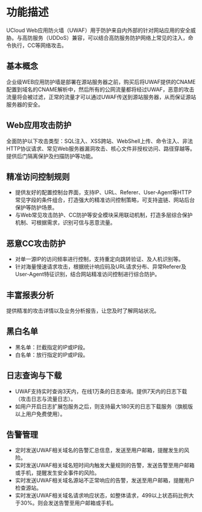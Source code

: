 # 功能描述
UCloud Web应用防火墙（UWAF）用于防护来自内外部的针对网站应用的安全威胁。与高防服务（UDDoS）兼容，可以结合高防服务防护网络上常见的注入，命令执行，CC等网络攻击。

## 基本概念
企业级WEB应用防护墙是部署在源站服务器之前，购买后将UWAF提供的CNAME配置到域名的CNAME解析中，然后所有的公网流量都将经过UWAF，恶意的攻击流量将会被过滤，正常的流量才可以通过UWAF传送到源站服务器，从而保证源站服务器的安全。

## Web应用攻击防护
全面防护以下攻击类型：SQL注入、XSS跨站、WebShell上传、命令注入、非法HTTP协议请求、常见Web服务器漏洞攻击、核心文件非授权访问、路径穿越等。提供后门隔离保护及扫描防护等功能。

## 精准访问控制规则
* 提供友好的配置控制台界面，支持IP、URL、Referer、User-Agent等HTTP常见字段的条件组合，打造强大的精准访问控制策略，可支持盗链、网站后台保护等防护场景。
* 与Web常见攻击防护、CC防护等安全模块采用联动机制，打造多层综合保护机制、可根据需求，识别可信与恶意流量。

## 恶意CC攻击防护
* 对单一源IP的访问频率进行控制，支持重定向跳转验证、及人机识别等。
* 针对海量慢速请求攻击，根据统计响应码及URL请求分布、异常Referer及User-Agent特征识别，结合网站精准访问控制进行综合防护。

## 丰富报表分析
提供精准的攻击详情以及业务分析报告，让您及时了解网站状况。

## 黑白名单
* 黑名单：拦截指定的IP或IP段。
* 白名单：放行指定的IP或IP段。

## 日志查询与下载
* UWAF支持实时查询3天内，在线1万条的日志查询。提供7天内的日志下载（攻击日志与流量日志）。
* 如用户开启日志扩展包服务之后，则支持最大180天的日志下载服务（旗舰版以上用户免费使用）。

## 告警管理
* 定时发送UWAF相关域名的告警汇总信息，发送至用户邮箱，提醒发生的风险。
* 实时发送UWAF相关域名短时间内触发大量规则的告警，发送告警至用户邮箱或手机，提醒发生安全事件的风险。
* 实时发送UWAF相关域名源站不正常响应的告警，发送至用户邮箱，提醒用户检查源站。
* 实时发送UWAF相关域名请求响应状态，如整体请求，499以上状态码比例大于30%。则会发送告警至用户邮箱或手机。


